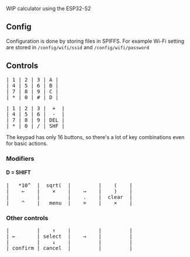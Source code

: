 WIP calculator using the ESP32-S2

## Config
Configuration is done by storing files in SPIFFS. For example Wi-Fi setting are stored in `/config/wifi/ssid` and `/config/wifi/password`

## Controls
<pre>
| 1 | 2 | 3 | A |
| 4 | 5 | 6 | B |
| 7 | 8 | 9 | C |
| * | 0 | # | D |
</pre>
<pre>
| 1 | 2 | 3 |  +  |
| 4 | 5 | 6 |  -  |
| 7 | 8 | 9 | DEL |
| * | 0 | / | SHF |
</pre>
The keypad has only 16 buttons, so there's a lot of key combinations even for basic actions.
### Modifiers
#### D = SHIFT
<pre>
|   *10^  |  sqrt(  |         |    (    |
|    ←    |    ×    |    →    |    )    |
|         |         |    .    |  clear  |
|    ^    |   menu  |    =    |    ×    |
</pre>
### Other controls
<pre>
|         |    ↑    |         |         |
| ←       | select  |    →    |         |
|         |    ↓    |         |         |
| confirm | cancel  |         |         |
</pre>
